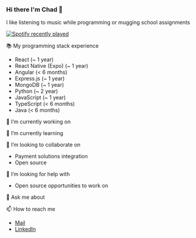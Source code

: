 ### Hi there I'm Chad 👋

I like listening to music while programming or mugging school assignments

[![Spotify recently played](https://spotify-recently-played-readme.vercel.app/api?user=chadlimjinjie)](https://open.spotify.com/user/chadlimjinjie)

📚 My programming stack experience
- React (~ 1 year)
- React Native (Expo) (~ 1 year)
- Angular (< 6 months)
- Express.js (~ 1 year)
- MongoDB (~ 1 year)
- Python (~ 2 year)
- JavaScript (~ 1 year)
- TypeScript (< 6 months)
- Java (< 6 months)

🔭 I’m currently working on

🌱 I’m currently learning

👯 I’m looking to collaborate on

- Payment solutions integration
- Open source

🤔 I’m looking for help with

- Open source opportunities to work on

💬 Ask me about

📫 How to reach me

- [Mail](mailto:chadlimjinjie@gmail.com)
- [LinkedIn](https://www.linkedin.com/in/chad-lim-739b36186)

<!--
**chadlimjinjie/chadlimjinjie** is a ✨ _special_ ✨ repository because its `README.md` (this file) appears on your GitHub profile.

Here are some ideas to get you started:

- 🔭 I’m currently working on ...
- 🌱 I’m currently learning ...
- 👯 I’m looking to collaborate on ...
- 🤔 I’m looking for help with ...
- 💬 Ask me about ...
- 📫 How to reach me: ...
- 😄 Pronouns: ...
- ⚡ Fun fact: ...
-->
